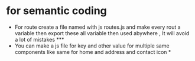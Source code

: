 # for semantic coding 
- For route create a file named with js routes.js and make every rout a variable then export these all variable then used abywhere , It will avoid a lot of mistakes  ***
- You can make a js file for key and other value for multiple same components like same for home and address and contact icon *